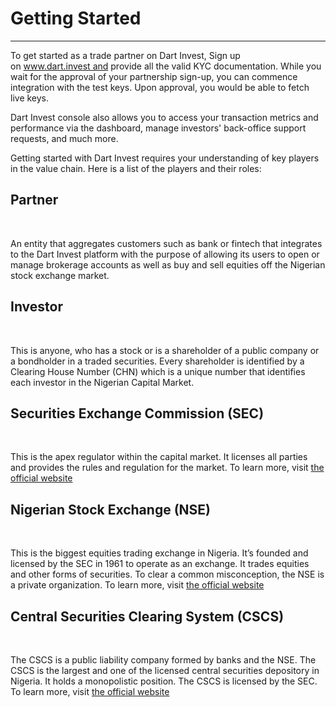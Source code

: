 # Getting Started 
***
To get started as a trade partner on Dart Invest, Sign up on www.dart.invest and provide all the valid KYC documentation. While you wait for the approval of your partnership sign-up, you can commence integration with the test keys. Upon approval, you would be able to fetch live keys.

Dart Invest console also allows you to access your transaction metrics and performance via the dashboard, manage investors' back-office support requests, and much more.

Getting started with Dart Invest requires your understanding of key players in the value chain. Here is a list of the players and their roles:

<div class="flex-grid homepage-category-links">
<div class="col homepage-category-box">
<h2><colored>Partner</h2>
<br>
     <p>
An entity that aggregates customers such as bank or fintech that integrates to the Dart Invest platform with the purpose of allowing its users to open or manage brokerage accounts as well as buy and sell equities off the Nigerian stock exchange market.
    </p>
</div>
</div>

<div class="flex-grid homepage-category-links">
<div class="col homepage-category-box">
<h2><colored>Investor</h2>
<br>
     <p>
This is anyone, who has a stock  or is a shareholder of a public company or a bondholder in a traded securities.
Every shareholder is identified by a Clearing House Number (CHN) which is a unique number that identifies each investor in the Nigerian Capital Market.
    </p>
</div>
</div>

</div>
<div class="flex-grid homepage-category-links">
<div class="col homepage-category-box">
<h2><colored>Securities Exchange Commission (SEC)</h2>
<br>
     <p>
This is the apex regulator within the capital market. It licenses all parties and provides the rules and regulation for the market. To learn more, visit <a href = "https://sec.gov.ng/" target = "_self">the official website</a>
    </p>
</div>
</div>

<div class="flex-grid homepage-category-links">
<div class="col homepage-category-box">
<h2><colored>Nigerian Stock Exchange (NSE)</h2>
<br>
     <p>
This is the biggest equities trading exchange in Nigeria. It’s founded and licensed by the SEC in 1961 to operate as an exchange. It trades equities and other forms of securities. To clear a common misconception, the NSE is a private organization. To learn more, visit <a href = "http://www.nse.com.ng/" target = "_self">the official website</a>
    </p>
</div>

<div class="flex-grid homepage-category-links">
<div class="col homepage-category-box">
<h2><colored>Central Securities Clearing System (CSCS)</h2>
<br>
     <p>
The CSCS is a public liability company formed by banks and the NSE. The CSCS is the largest and one of the licensed central securities depository in Nigeria. It holds a monopolistic position. The CSCS is licensed by the SEC. To learn more, visit <a href = "https://www.cscs.ng/" target = "_self">the official website</a>
    </p>
</div>







